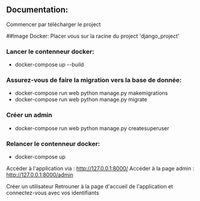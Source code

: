 ## Documentation:
Commencer par télécharger le project

##Image Docker:
Placer vous sur la racine du project 'django_project'
### Lancer le contenneur docker:
* docker-compose up --build
### Assurez-vous de faire la migration vers la base de donnée:

* docker-compose run web python manage.py makemigrations
* docker-compose run web python manage.py migrate 

### Créer un  admin
* docker-compose run web python manage.py createsuperuser

### Relancer le contenneur docker:
* docker-compose up

Accéder à l'application via : http://127.0.0.1:8000/
Accéder à la page admin : http://127.0.0.1:8000/admin

Créer un utilisateur
Retrouner à la page d'accueil de l'application et connectez-vous avec vos identifiants
